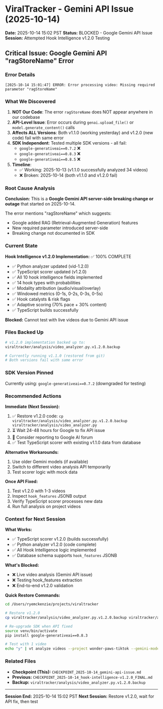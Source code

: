 # ViralTracker - Gemini API Issue (2025-10-14)

**Date:** 2025-10-14 15:02 PST
**Status:** BLOCKED - Google Gemini API Issue
**Session:** Attempted Hook Intelligence v1.2.0 Testing

## Critical Issue: Google Gemini API "ragStoreName" Error

### Error Details
```
[2025-10-14 15:01:47] ERROR: Error processing video: Missing required parameter "ragStoreName"
```

### What We Discovered

1. **NOT Our Code**: The error `ragStoreName` does NOT appear anywhere in our codebase
2. **API-Level Issue**: Error occurs during `genai.upload_file()` or `model.generate_content()` calls
3. **Affects ALL Versions**: Both v1.1.0 (working yesterday) and v1.2.0 (new code) fail with same error
4. **SDK Independent**: Tested multiple SDK versions - all fail:
   - `google-generativeai==0.7.2` ❌
   - `google-generativeai==0.8.3` ❌
   - `google-generativeai==0.8.5` ❌
5. **Timeline**:
   - ✅ Working: 2025-10-13 (v1.1.0 successfully analyzed 34 videos)
   - ❌ Broken: 2025-10-14 (both v1.1.0 and v1.2.0 fail)

### Root Cause Analysis

**Conclusion:** This is a **Google Gemini API server-side breaking change or outage** that started on 2025-10-14.

The error mentions "ragStoreName" which suggests:
- Google added RAG (Retrieval-Augmented Generation) features
- New required parameter introduced server-side
- Breaking change not documented in SDK

### Current State

**Hook Intelligence v1.2.0 Implementation:** ✅ 100% COMPLETE
- ✅ Python analyzer updated (vid-1.2.0)
- ✅ TypeScript scorer updated (v1.2.0)
- ✅ All 10 hook intelligence fields implemented
- ✅ 14 hook types with probabilities
- ✅ Modality attribution (audio/visual/overlay)
- ✅ Windowed metrics (0-1s, 0-2s, 0-3s, 0-5s)
- ✅ Hook catalysts & risk flags
- ✅ Adaptive scoring (70% pace + 30% content)
- ✅ TypeScript builds successfully

**Blocked:** Cannot test with live videos due to Gemini API issue

### Files Backed Up

```bash
# v1.2.0 implementation backed up to:
viraltracker/analysis/video_analyzer.py.v1.2.0.backup

# Currently running v1.1.0 (restored from git)
# Both versions fail with same error
```

### SDK Version Pinned

Currently using: `google-generativeai==0.7.2` (downgraded for testing)

### Recommended Actions

**Immediate (Next Session):**
1. ✅ Restore v1.2.0 code: `cp viraltracker/analysis/video_analyzer.py.v1.2.0.backup viraltracker/analysis/video_analyzer.py`
2. ⏳ Wait 24-48 hours for Google to fix API issue
3. 📧 Consider reporting to Google AI forum
4. ✅ Test TypeScript scorer with existing v1.1.0 data from database

**Alternative Workarounds:**
1. Use older Gemini models (if available)
2. Switch to different video analysis API temporarily
3. Test scorer logic with mock data

**Once API Fixed:**
1. Test v1.2.0 with 1-3 videos
2. Inspect `hook_features` JSONB output
3. Verify TypeScript scorer processes new data
4. Run full analysis on project videos

### Context for Next Session

**What Works:**
- ✅ TypeScript scorer v1.2.0 (builds successfully)
- ✅ Python analyzer v1.2.0 (code complete)
- ✅ All Hook Intelligence logic implemented
- ✅ Database schema supports `hook_features` JSONB

**What's Blocked:**
- ❌ Live video analysis (Gemini API issue)
- ❌ Testing hook_features extraction
- ❌ End-to-end v1.2.0 validation

**Quick Restore Commands:**
```bash
cd /Users/ryemckenzie/projects/viraltracker

# Restore v1.2.0
cp viraltracker/analysis/video_analyzer.py.v1.2.0.backup viraltracker/analysis/video_analyzer.py

# Re-upgrade SDK when API fixed
source venv/bin/activate
pip install google-generativeai==0.8.3

# Test with 1 video
echo "y" | vt analyze videos --project wonder-paws-tiktok --gemini-model models/gemini-2.5-pro --limit 1
```

### Related Files

- **Checkpoint (This):** `CHECKPOINT_2025-10-14_gemini-api-issue.md`
- **Previous:** `CHECKPOINT_2025-10-14_hook-intelligence-v1.2.0_FINAL.md`
- **Backup:** `viraltracker/analysis/video_analyzer.py.v1.2.0.backup`

---

**Session End:** 2025-10-14 15:02 PST
**Next Session:** Restore v1.2.0, wait for API fix, then test
